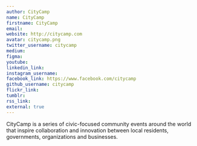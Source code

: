 ```yaml
---
author: CityCamp
name: CityCamp
firstname: CityCamp
email: 
website: http://citycamp.com
avatar: citycamp.png
twitter_username: citycamp
medium: 
figma: 
youtube: 
linkedin_link: 
instagram_username: 
facebook_link: https://www.facebook.com/citycamp
github_username: citycamp
flickr_link: 
tumblr: 
rss_link: 
external: true
---
```


CityCamp is a series of civic-focused community events around the world that inspire collaboration and innovation between local residents, governments, organizations and businesses.
